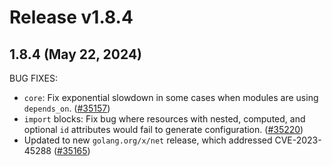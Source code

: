 # Release v1.8.4
## 1.8.4 (May 22, 2024)

BUG FIXES:
* `core`: Fix exponential slowdown in some cases when modules are using `depends_on`. ([#35157](https://github.com/hashicorp/terraform/issues/35157))
* `import` blocks: Fix bug where resources with nested, computed, and optional `id` attributes would fail to generate configuration. ([#35220](https://github.com/hashicorp/terraform/issues/35220))
* Updated to new `golang.org/x/net` release, which addressed CVE-2023-45288 ([#35165](https://github.com/hashicorp/terraform/issues/35165))

